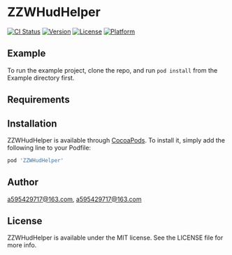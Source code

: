 
# ZZWHudHelper

[![CI Status](https://img.shields.io/travis/a595429717@163.com/ZZWHudHelper.svg?style=flat)](https://travis-ci.org/a595429717@163.com/ZZWHudHelper)
[![Version](https://img.shields.io/cocoapods/v/ZZWHudHelper.svg?style=flat)](https://cocoapods.org/pods/ZZWHudHelper)
[![License](https://img.shields.io/cocoapods/l/ZZWHudHelper.svg?style=flat)](https://cocoapods.org/pods/ZZWHudHelper)
[![Platform](https://img.shields.io/cocoapods/p/ZZWHudHelper.svg?style=flat)](https://cocoapods.org/pods/ZZWHudHelper)

## Example

To run the example project, clone the repo, and run `pod install` from the Example directory first.

## Requirements

## Installation

ZZWHudHelper is available through [CocoaPods](https://cocoapods.org). To install
it, simply add the following line to your Podfile:

```ruby
pod 'ZZWHudHelper'
```

## Author

a595429717@163.com, a595429717@163.com

## License

ZZWHudHelper is available under the MIT license. See the LICENSE file for more info.

